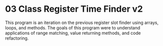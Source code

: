 # 03 Class Register Time Finder v2

This program is an iteration on the previous register slot finder using arrays, loops, and methods. The goals of this program were to understand applications of range matching, value returning methods, and code refactoring. 
